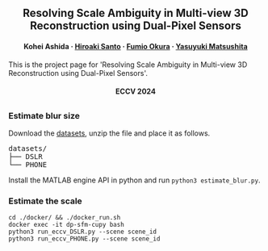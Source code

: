 <h2 align="center">Resolving Scale Ambiguity in Multi-view 3D Reconstruction using Dual-Pixel Sensors</h2>
<h4 align="center">
    <strong>Kohei Ashida</strong>
    ·
    <a href="https://sites.google.com/view/hiroaki-santo/"><strong>Hiroaki Santo</strong></a>
    ·
    <a href="http://cvl.ist.osaka-u.ac.jp/user/okura/"><strong>Fumio Okura</strong></a>
    ·
    <a href="http://www-infobiz.ist.osaka-u.ac.jp/en/member/matsushita/"><strong>Yasuyuki Matsushita</strong></a>
</h3>
This is the project page for 'Resolving Scale Ambiguity in Multi-view 3D Reconstruction using Dual-Pixel Sensors'.
<h4 align="center">ECCV 2024</h3>

## 

### Estimate blur size

Download the [datasets](https://huggingface.co/datasets/kohei-ashida/dp-sfm/tree/main), unzip the file and place it as follows.

<pre>
datasets/
├── DSLR
└── PHONE
</pre>

Install the MATLAB engine API in python and run `python3 estimate_blur.py`.


###  Estimate the scale
```
cd ./docker/ && ./docker_run.sh
docker exec -it dp-sfm-cupy bash
python3 run_eccv_DSLR.py --scene scene_id
python3 run_eccv_PHONE.py --scene scene_id
```